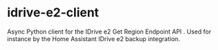 # idrive-e2-client
Async Python client for the IDrive e2 Get Region Endpoint API . Used for instance by the Home Assistant IDrive e2 backup integration.
